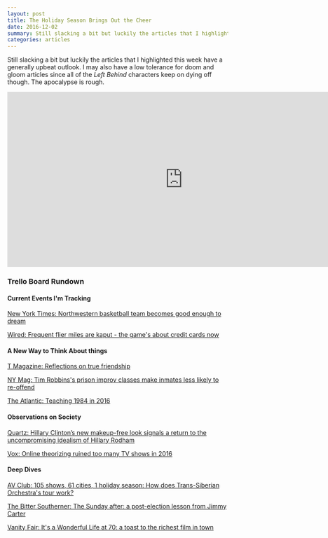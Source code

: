 ```yaml
---
layout: post
title: The Holiday Season Brings Out the Cheer
date: 2016-12-02
summary: Still slacking a bit but luckily the articles that I highlighted this week have a generally upbeat outlook. I may also have a low tolerance...
categories: articles
---
```

Still slacking a bit but luckily the articles that I highlighted this week have a generally upbeat outlook. I may also have a low tolerance for doom and gloom articles since all of the <em>Left Behind</em> characters keep on dying off though. The apocalypse is rough.

<iframe src="https://trello.com/b/7uZ7sDZs.html" width="800" height="400" frameborder="0" style="border:0" allowfullscreen></iframe>

<h3>Trello Board Rundown</h3>

<h4>Current Events I'm Tracking</h4>

<a href="http://www.nytimes.com/2016/11/22/sports/ncaabasketball/northwestern-basketball-team-becomes-good-enough-to-dream.html" target="_blank" onclick="trackOutboundLink('http://www.nytimes.com/2016/11/22/sports/ncaabasketball/northwestern-basketball-team-becomes-good-enough-to-dream.html'); return false;">New York Times: Northwestern basketball team becomes good enough to dream</a>

<a href="https://www.wired.com/2016/11/frequent-flier-miles-kaput-games-credit-cards-now/" target="_blank" onclick="trackOutboundLink('https://www.wired.com/2016/11/frequent-flier-miles-kaput-games-credit-cards-now/?mbid=social_twitter'); return false;">Wired: Frequent flier miles are kaput - the game's about credit cards now</a>

<h4>A New Way to Think About things</h4>

<a href="http://www.nytimes.com/2016/11/23/t-magazine/friendships-social-media.html" target="_blank" onclick="trackOutboundLink('http://www.nytimes.com/2016/11/23/t-magazine/friendships-social-media.html'); return false;">T Magazine: Reflections on true friendship</a>

<a href="http://nymag.com/vindicated/2016/11/tim-robbins-proves-acting-classes-for-inmates-work.html" target="_blank" onclick="trackOutboundLink('http://nymag.com/vindicated/2016/11/tim-robbins-proves-acting-classes-for-inmates-work.html'); return false;">NY Mag: Tim Robbins's prison improv classes make inmates less likely to re-offend</a>

<a href="http://www.theatlantic.com/education/archive/2016/11/teaching-1984-in-2016/508226/" target="_blank" onclick="trackOutboundLink('http://www.theatlantic.com/education/archive/2016/11/teaching-1984-in-2016/508226/'); return false;">The Atlantic: Teaching 1984 in 2016</a>

<h4>Observations on Society</h4>

<a href="http://qz.com/848540/hillary-clinton-selfies-clintons-makeup-free-look-is-one-last-middle-finger-to-the-patriarchy/" target="_blank" onclick="trackOutboundLink('http://qz.com/848540/hillary-clinton-selfies-clintons-makeup-free-look-is-one-last-middle-finger-to-the-patriarchy/'); return false;">Quartz: Hillary Clinton’s new makeup-free look signals a return to the uncompromising idealism of Hillary Rodham</a>

<a href="http://www.vox.com/culture/2016/12/2/13813118/westworld-fan-theories-mr-robot" target="_blank" onclick="trackOutboundLink('http://www.vox.com/culture/2016/12/2/13813118/westworld-fan-theories-mr-robot'); return false;">Vox: Online theorizing ruined too many TV shows in 2016</a>

<h4>Deep Dives</h4>

<a href="http://www.avclub.com/article/105-shows-61-cities-1-holiday-season-how-does-tran-246395" target="_blank" onclick="trackOutboundLink('http://www.avclub.com/article/105-shows-61-cities-1-holiday-season-how-does-tran-246395'); return false;">AV Club: 105 shows, 61 cities, 1 holiday season: How does Trans-Siberian Orchestra's tour work?</a>

<a href="http://bittersoutherner.com/the-sunday-after-with-jimmy-carter" target="_blank" onclick="trackOutboundLink('http://bittersoutherner.com/the-sunday-after-with-jimmy-carter'); return false;">The Bitter Southerner: The Sunday after: a post-election lesson from Jimmy Carter</a>

<a href="http://www.vanityfair.com/hollywood/2016/12/its-a-wonderful-life-christmas-movie-70th-anniversary" target="_blank" onclick="trackOutboundLink('http://www.vanityfair.com/hollywood/2016/12/its-a-wonderful-life-christmas-movie-70th-anniversary'); return false;">Vanity Fair: It's a Wonderful Life at 70: a toast to the richest film in town</a>
